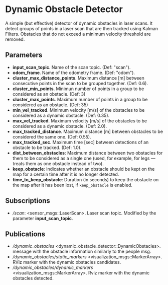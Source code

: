# Dynamic Obstacle Detector

A simple (but effective) detector of dynamic obstacles in laser scans. 
It detect groups of points in a laser scan that are then tracked using Kalman Filters. Obstacles that do not exceed a minimum velocity threshold are removed. 

## Parameters

- **input_scan_topic**. Name of the scan topic. (Def: "scan").
- **odom_frame**. Name of the odometry frame. (Def: "odom").
- **cluster_max_distance_points**. Maximum distance [m] between consecutive points in the scan to be grouped together. (Def: 0.6).
- **cluster_min_points**. Minimun number of points in a group to be considered as an obstacle. (Def: 3)
- **cluster_max_points**. Maximum number of points in a group to be considered as an obstacle. (Def: 35)
- **min_vel_tracked**. Minimum velocity [m/s] of the obstacles to be considered as a dynamic obstacle. (Def: 0.35).
- **max_vel_tracked**. Maximum velocity [m/s] of the obstacles to be considered as a dynamic obstacle. (Def: 2.0).
- **max_tracked_distance**. Maximum distance [m] between obstacles to be considered the same one. (Def: 0.55).
- **max_tracked_sec**. Maximum time [sec] between detections of an obstacle to be tracked. (Def: 1.0).
- **dist_between_obstacles**: Maximum distance between two obstacles for them to be considered as a single one (used, for example, for legs — treats them as one obstacle instead of two).
- **keep_obstacle**: Indicates whether an obstacle should be kept on the map for a certain time after it is no longer detected.
- **time_to_keep_obstacle**: Duration (in seconds) to keep the obstacle on the map after it has been lost, if `keep_obstacle` is enabled.

## Subscriptions

- */scan*: <sensor_msgs::LaserScan>. Laser scan topic. Modified by the parameter **input_scan_topic**.


## Publications

- */dynamic_obstacles* <dynamic_obstacle_detector::DynamicObstacles>. message with the obstacle information similarly to the people msg.
- */dynamic_obstacles/static_markers* <visualization_msgs::MarkerArray>. RViz marker with the dynamic obstacles candidates.
- */dynamic_obstacles/dynamic_markers* <visualization_msgs::MarkerArray>. Rviz marker with the dynamic obstacles detected.




